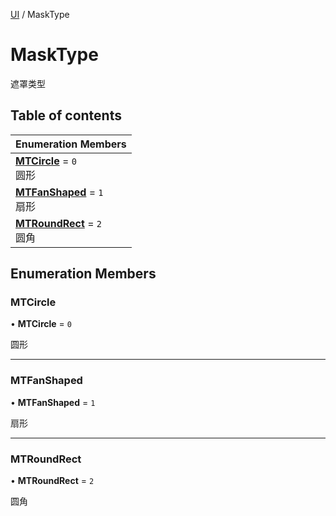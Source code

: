 [UI](../modules/UI.UI.md) / MaskType

# MaskType <Badge type="tip" text="Enumeration" /> <Score text="MaskType" />

遮罩类型

## Table of contents

| Enumeration Members |
| :-----|
| **[MTCircle](UI.MaskType.md#mtcircle)** = ``0`` <br> 圆形|
| **[MTFanShaped](UI.MaskType.md#mtfanshaped)** = ``1`` <br> 扇形|
| **[MTRoundRect](UI.MaskType.md#mtroundrect)** = ``2`` <br> 圆角|

## Enumeration Members

### MTCircle <Score text="MTCircle" /> 

• **MTCircle** = ``0``

圆形

___

### MTFanShaped <Score text="MTFanShaped" /> 

• **MTFanShaped** = ``1``

扇形

___

### MTRoundRect <Score text="MTRoundRect" /> 

• **MTRoundRect** = ``2``

圆角
